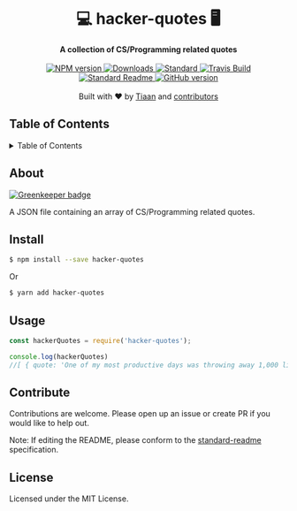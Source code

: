 <h1 align="center">💻 hacker-quotes 🖥️</h1>
<div align="center">
  <strong>A collection of CS/Programming related quotes</strong>
</div>
<br>
<div align="center">
    <a href="https://npmjs.org/package/hacker-quotes">
      <img src="https://img.shields.io/npm/v/hacker-quotes.svg?style=flat-square" alt="NPM version" />
    </a>
    <a href="https://npmjs.org/package/hacker-quotes">
    <img src="https://img.shields.io/npm/dm/hacker-quotes.svg?style=flat-square" alt="Downloads" />
    </a>
    <a href="https://github.com/feross/standard">
      <img src="https://img.shields.io/badge/code%20style-standard-brightgreen.svg?style=flat-square" alt="Standard" />
    </a>
    <a href="https://travis-ci.org/tiaanduplessis/hacker-quotes">
      <img src="https://img.shields.io/travis/tiaanduplessis/hacker-quotes/master.svg?style=flat-square" alt="Travis Build" />
    </a>
    <a href="https://github.com/RichardLitt/standard-readme)">
      <img src="https://img.shields.io/badge/standard--readme-OK-green.svg?style=flat-square" alt="Standard Readme" />
    </a>
    <a href="https://badge.fury.io/gh/tiaanduplessis%2Fhacker-quotes">
      <img src="https://badge.fury.io/gh/tiaanduplessis%2Fhacker-quotes.svg?style=flat-square" alt="GitHub version" />
   </a>
</div>
<br>
<div align="center">
  Built with ❤︎ by <a href="tiaanduplessis.co.za">Tiaan</a> and <a href="https://github.com/tiaanduplessis/hacker-quotes/graphs/contributors">contributors</a>
</div>

<h2>Table of Contents</h2>
<details>
  <summary>Table of Contents</summary>
	<li><a href="#about">About</a></li>
  <li><a href="#install">Install</a></li>
  <li><a href="#usage">Usage</a></li>
  <li><a href="#contribute">Contribute</a></li>
  <li><a href="#license">License</a></li>
</details>

## About

[![Greenkeeper badge](https://badges.greenkeeper.io/tiaanduplessis/hacker-quotes.svg)](https://greenkeeper.io/)

A JSON file containing an array of CS/Programming related quotes.

## Install

```sh
$ npm install --save hacker-quotes
```

Or

```sh
$ yarn add hacker-quotes
```

## Usage

```js
const hackerQuotes = require('hacker-quotes');

console.log(hackerQuotes)
//[ { quote: 'One of my most productive days was throwing away 1,000 lines of code.', cite: 'Ken Thompson' },...]

```

## Contribute

Contributions are welcome. Please open up an issue or create PR if you would like to help out.

Note: If editing the README, please conform to the [standard-readme](https://github.com/RichardLitt/standard-readme) specification.

## License

Licensed under the MIT License.
